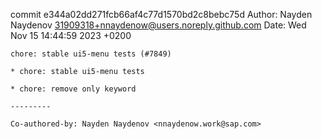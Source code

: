 commit e344a02dd271fcb66af4c77d1570bd2c8bebc75d
Author: Nayden Naydenov <31909318+nnaydenow@users.noreply.github.com>
Date:   Wed Nov 15 14:44:59 2023 +0200

    chore: stable ui5-menu tests (#7849)
    
    * chore: stable ui5-menu tests
    
    * chore: remove only keyword
    
    ---------
    
    Co-authored-by: Nayden Naydenov <nnaydenow.work@sap.com>
